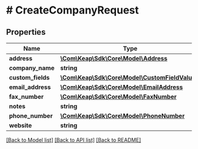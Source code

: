 # # CreateCompanyRequest

## Properties

Name | Type | Description | Notes
------------ | ------------- | ------------- | -------------
**address** | [**\Com\Keap\Sdk\Core\Model\Address**](Address.md) |  | [optional]
**company_name** | **string** |  |
**custom_fields** | [**\Com\Keap\Sdk\Core\Model\CustomFieldValue[]**](CustomFieldValue.md) |  | [optional]
**email_address** | [**\Com\Keap\Sdk\Core\Model\EmailAddress**](EmailAddress.md) |  | [optional]
**fax_number** | [**\Com\Keap\Sdk\Core\Model\FaxNumber**](FaxNumber.md) |  | [optional]
**notes** | **string** |  | [optional]
**phone_number** | [**\Com\Keap\Sdk\Core\Model\PhoneNumber**](PhoneNumber.md) |  | [optional]
**website** | **string** |  | [optional]

[[Back to Model list]](../../README.md#models) [[Back to API list]](../../README.md#endpoints) [[Back to README]](../../README.md)
